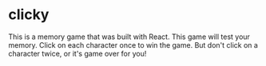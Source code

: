 # clicky
This is a memory game that was built with React. This game will test your memory. Click on each character once to win the game. But don't click on a character twice, or it's game over for you!
